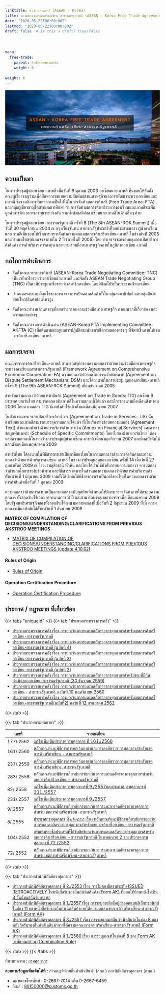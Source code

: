 ```yaml
---
linktitle: อาเซียน-เกาหลี (ASEAN - Korea)
title: ความตกลงการค้าเสรีอาเซียน-สาธารณรัฐเกาหลี (ASEAN - Korea Free Trade Agreement)
date: "2020-05-22T00:00:00Z"
lastmod: "2020-05-22T00:00:00Z"
draft: false  # Is this a draft? true/false



menu:
  free-trade:
    parent: สิทธิพิเศษทางการค้า
    weight: 6
        
weight: 6
---
```



![](https://github.com/ecs-support/knowledge-center/raw/master/img/asian-korea.png)


## ความเป็นมา

ในการประชุมผู้นำอาเซียน-เกาหลี เมื่อวันที่ 8 ตุลาคม 2003 อาเซียนและเกาหลีเห็นชอบให้จัดตั้งคณะผู้เชี่ยวชาญร่วมเพื่อศึกษาการขยายความสัมพันธ์ด้านเศรษฐกิจและการพัฒนาระหว่างอาเซียนและเกาหลี ซึ่งรวมถึงการศึกษาความเป็นไปได้ในการจัดทำเขตการค้าเสรี (Free Trade Area: FTA) และกลุ่มผู้เชี่ยวชาญได้สรุปผลการศึกษา ว่า การจัดทำเขตการค้าเสรีระหว่างอาเซียนและเกาหลีจะเพิ่มมูลค่าการค้าและการลงทุนระหว่างกัน รวมทั้งส่งผลดีต่ออาเซียนและเกาหลีในด้านอื่นๆ ด้วย

ในการประชุมผู้นำอาเซียน-สาธารณรัฐเกาหลี ครั้งที่ 8 (The 8th ASEAN-ROK Summit) เมื่อวันที่ 30 พฤศจิกายน 2004 ณ กรุงเวียงจันทน์ สาธารณรัฐประชาธิปไตยประชาชนลาว ผู้นำอาเซียนและเกาหลีเห็นชอบให้เริ่มการเจรจาจัดทำความตกลงเขตการค้าเสรีอาเซียน-เกาหลี ในช่วงต้นปี 2005 และกำหนดให้สรุปผลเจรจาภายใน 2 ปี (ภายในปี 2006) โดยการเจรจาจะครอบคลุมการเปิดเสรีการค้าสินค้า การค้าบริการ การลงทุน และความร่วมมือทางเศรษฐกิจภายในภูมิภาคอาเซียน-เกาหลี

## กลไกการดำเนินการ

- จัดตั้งคณะเจรจาการค้าเสรี (ASEAN-Korea Trade Negotiating Committee: TNC) เป็นเวทีหารือระหว่างอาเซียนและเกาหลี และจัดตั้ง ASEAN Trade Negotiating Group (TNG) เป็นเวทีประชุมหารือระหว่างสมาชิกอาเซียน โดยมีสิงคโปร์เป็นประธานฝ่ายอาเซียน

- กำหนดกรอบและเงื่อนไขของการเจรจาการเปิดตลาดสินค้าทั้งในกลุ่มลดภาษีปกติ และกลุ่มสินค้าอ่อนไหว/สินค้าอ่อนไหวสูง

- จัดตั้งคณะทำงานด้านต่างๆเพื่อยกร่างกรอบความร่วมมือทางเศรษฐกิจ ภาคผนวกที่เกี่ยวข้อง และความตกลงต่างๆ

- จัดตั้งคณะกรรมการดำเนินงาน (ASEAN-Korea FTA Implementing Committee : AKFTA-IC) เพื่อติดตามและดูแลการปฏิบัติตามพันธกรณีความตกลงต่าง ๆ ที่จัดทำขึ้นภายใต้เขตการค้าเสรีอาเซียน-เกาหลี

## ผลการเจรจา

คณะเจรจาการค้าเสรีอาเซียน-เกาหลี สามารถสรุปกรอบความตกลงว่าด้วยความร่วมมือทางเศรษฐกิจระหว่างอาเซียนและสาธารณรัฐเกาหลี (Framework Agreement on Comprehensive Economic Cooperation: FA) ความตกลงว่าด้วยกลไกการระงับข้อพิพาท (Agreement on Dispute Settlement Mechanism: DSM) และได้ลงนามในการประชุมสุดยอดอาเซียน-เกาหลี ครั้งที่ 9 (The 9th ASEAN-ROK Summit) เดือนธันวาคม 2005

สำหรับความตกลงว่าด้วยการค้าสินค้า (Agreement on Trade in Goods: TIG) อาเซียน 9 ประเทศ ยกเว้นไทย สามารถตกลงกับเกาหลีในความตกลงนี้ได้แล้ว และมีการลงนามเมื่อเดือนสิงหาคม 2006 โดยความตกลง TIG มีผลบังคับใช้แล้วตั้งแต่เดือนมิถุนายน 2007

ในส่วนของการเจรจาเปิดเสรีการค้าบริการ (Agreement on Trade in Services: TIS) นั้น อาเซียนและเกาหลีสามารถบรรลุความตกลงได้แล้ว ทั้งในเรื่องร่างข้อบทความตกลง (Agreement Text) ส่วนแนบท้ายว่าด้วยการบริการด้านการเงิน (Annex on Financial Services) และตารางข้อผูกพันเฉพาะ (Schedule of Specific Commitments) โดยทั้งสองฝ่าย ยกเว้นไทย ได้ลงนามความตกลงนี้ในระหว่างการประชุมผู้นำอาเซียน-เกาหลี เดือนพฤศจิกายน 2007 และมีผลบังคับใช้แล้วตั้งแต่เดือนพฤษภาคม 2009

สำหรับไทย ได้ลงนามในพิธีสารการเข้าเป็นภาคีของไทยในความตกลงว่าด้วยการค้าสินค้าและความตกลงว่าด้วยการค้าบริการอาเซียน-เกาหลี ในช่วงการประชุมสุดยอดอาเซียน ครั้งที่ 14 เมื่อวันที่ 27 กุมภาพันธ์ 2009 ณ โรงแรมดุสิตธานี หัวหิน และไทยได้เริ่มใช้บังคับกรอบความตกลงฯ ความตกลงว่าด้วยกลไกการระงับข้อพิพาท และพิธีสารฯ เฉพาะในส่วนของความตกลงว่าด้วยการค้าบริการแล้วตั้งแต่วันที่ 1 มิถุนายน 2009 รวมทั้งได้บังคับใช้พิธีสารการเข้าเป็นภาคีของไทยในความตกลงว่าด้วยการค้าสินค้าเมื่อวันที่ 1 ตุลาคม 2009

ความตกลงว่าด้วยการลงทุนเป็นความตกลงฉบับสุดท้ายที่กำหนดให้มีการเจรจาจัดทำภายใต้กรอบความตกลงฯ ทั้งสองฝ่ายใช้เวลาเจรจานานกว่า 3 ปี และสามารถบรรลุผลการเจรจาเมื่อเดือนเมษายน 2009 โดยรัฐมนตรีเศรษฐกิจของทั้งสองฝ่ายได้ลงนามความตกลงนี้เมื่อวันที่ 2 มิถุนายน 2009 ทั้งนี้ ความตกลงจะมีผลบังคับใช้ตั้งแต่วันที่ 1 กันยายน 2009 

**MATRIX OF COMPILATION OF DECISIONS/UNDERSTANDING/CLARIFICATIONS FROM PREVIOUS AKSTROO MEETINGS**

-   [MATRIX OF COMPILATION OF DECISIONS/UNDERSTANDING/CLARIFICATIONS FROM PREVIOUS AKSTROO MEETINGS (update 4.10.62)](http://www.customs.go.th/cont_strc_download.php?lang=th&current_id=14223132414a505f46464b4a464b49)

#### Rules of Origin

-   [Rules of Origin](http://www.customs.go.th/cont_strc_download.php?lang=th&current_id=142231324147505f4c464b4c464b4b)

#### Operation Certification Procedure

-   [Operation Certification Procedure](http://www.customs.go.th/cont_strc_download.php?lang=th&current_id=142231324147505f4c464b4c464b4c)

## ประกาศ / กฎหมาย ที่เกี่ยวข้อง


{{< tabs "uniqueid" >}}
{{< tab "ประกาศกระทรวงการคลัง" >}} 

-   [ประกาศกระทรวงการคลัง เรื่อง การยกเว้นอากรและลดอัตราอากรศุลกากรสำหรับเขตการค้าเสรีอาเซียน-สาธารณรัฐเกาหลี](http://www.customs.go.th/cont_strc_download.php?lang=th&current_id=14232b324147505e4f464b4d)
-   [ประกาศกระทรวงการคลัง เรื่อง การยกเว้นอากรและลดอัตราอากรศุลกากรสำหรับเขตการค้าเสรีอาเซียน-สาธารณรัฐเกาหลี (ฉบับที่ 4)](http://www.customs.go.th/cont_strc_download.php?lang=th&current_id=14232b324147505f46464b46)
-   [ประกาศกระทรวงการคลัง เรื่อง การยกเว้นอากรและลดอัตราอากรศุลกากรสำหรับเขตการค้าเสรีอาเซียน-สาธารณรัฐเกาหลี (ฉบับที่ 3)](http://www.customs.go.th/cont_strc_download.php?lang=th&current_id=14232b324147505f46464a4f)
-   [ประกาศกระทรวงการคลัง เรื่อง การยกเว้นอากรและลดอัตราอากรศุลกากรสำหรับเขตการค้าเสรีอาเซียน-สาธารณรัฐเกาหลี (ฉบับที่ 2)](http://www.customs.go.th/cont_strc_download.php?lang=th&current_id=14232b324147505f46464a4e)
-   [ประกาศกระทรวงการคลัง เรื่อง การยกเว้นอากรและลดอัตราอากรศุลกากรสำหรับของที่มีถิ่นกำเนิดจากอาเซียน-สาธารณรัฐเกาหลี (30 ธันวาคม 2559)](http://www.customs.go.th/cont_strc_download.php?lang=th&current_id=142231324149505f46464b4b464a4e)
-   [ประกาศกระทรวงการคลัง เรื่อง การยกเว้นอากรและลดอัตราอากรศุลกากรสำหรับเขตการค้าเสรีอาเซียน - สาธารณรัฐเกาหลี ลงวันที่ 10 พฤศจิกายน 2560](http://www.customs.go.th/cont_strc_download.php?lang=th&current_id=14223132414c505e4f464b46464b49)
-   [ประกาศกระทรวงการคลัง เรื่อง การยกเว้นอากรและลดอัตราอากรศุลกากรสำหรับเขตการค้าเสรีอาเซียน-สาธารณรัฐเกาหลี(ฉบับที่2) ลงวันที่ 12 กรกฎาคม 2562](http://www.customs.go.th/cont_strc_download.php?lang=th&current_id=142328324147505f4a464b49464b4d)

{{< /tab >}}

{{< tab "ประกาศกรมศุลกากร" >}}



|เลขที่|รายละเอียด|
|-------|----------------|
|177/.2562|[แก้ไขเพิ่มเติมประกาศกรมศุลกากร ที่ 161./2560](http://www.customs.go.th/cont_strc_download_with_docno_date.php?lang=th&current_id=142328324148505e4e464b48464b4c)|
|161/.2560|[หลักเกณฑ์และพิธีการการยกเว้นอากรและการลดอัตราอากรศุลกากรสำหรับเขตการค้าเสรีอาเซียน - สาธารณรัฐเกาหลี](http://www.customs.go.th/cont_strc_download_with_docno_date.php?lang=th&current_id=14223132414b505f4b464b49464b4a)|
|237/.2559|[หลักเกณฑ์และพิธีการการยกเว้นอากรและการลดอัตราอากรศุลกากรสำหรับเขตการค้าเสรีอาเซียน-สาธารณรัฐเกาหลี](http://www.customs.go.th/cont_strc_download_with_docno_date.php?lang=th&current_id=142231324149505f48464b4d464b47)|
|283/.2558|[หลักเกณฑ์และพิธีการเกี่ยวกับการยกเว้นอากรและลดอัตราอากรศุลกากรสำหรับเขตการค้าเสรีอาเซียน - สาธารณรัฐเกาหลี](http://www.customs.go.th/cont_strc_download_with_docno_date.php?lang=th&current_id=14232932414a505f49464b4c)|
|82/.2558|[แก้ไขเพิ่มเติมประกาศกรมศุลกากรที่ 9./2557และประกาศกรมศุลกากรที่ 231./2557](http://www.customs.go.th/cont_strc_download_with_docno_date.php?lang=th&current_id=142329324148505f49464b4c)|
|231/.2557|[แก้ไขเพิ่มเติมประกาศกรมศุลกากรที่ 9./2557](http://www.customs.go.th/cont_strc_download_with_docno_date.php?lang=th&current_id=142329324147505f4b464b4b)|
|9/.2557|[หลักเกณฑ์และพิธีการเกี่ยวกับการยกเว้นอากรและการลดอัตราอากรศุลกากรสำหรับเขตการค้าเสรีอาเซียน-สาธารณรัฐเกาหลี](http://www.customs.go.th/cont_strc_download_with_docno_date.php?lang=th&current_id=14232932404f505f4d464b48)|
|8/.2555|[ประกาศกรมศุลกากร ที่ ๘/๒๕๕๕ เรื่อง หลักเกณฑ์และพิธีการเกี่ยวกับการยกเว้นอากรและลดอัตราอากรศุลกากรสำหรับเขตการค้าเสรีอาเซียน-สาธารณรัฐเกาหลี](http://www.customs.go.th/cont_strc_download_with_docno_date.php?lang=th&current_id=14232932404e505f46464b46)|
|104/.2552|[เพิ่มเติมรายชื่อประเทศที่ได้รับสิทธิยกเว้นอากรและลดอัตราอากรศุลกากรสำหรับเขตการค้าเสรีอาเซียน -สาธารณรัฐเกาหลี ในภาคผนวก 2 ของประกาศกรมศุลกากรที่ 72./2552](http://www.customs.go.th/cont_strc_download_with_docno_date.php?lang=th&current_id=14232832414b505f4a464b46)|
|72/.2552|[หลักเกณฑ์และพิธีการเกี่ยวกับการยกเว้นอากรและการลดอัตราอากรศุลกากรสำหรับเขตการค้าเสรีอาเซียน-สาธารณรัฐเกาหลี](http://www.customs.go.th/cont_strc_download_with_docno_date.php?lang=th&current_id=14232a32414a505f4a464a4f)|

{{< /tab >}}

{{< tab "ประกาศสำนักพิกัดอัตราศุลกากร" >}} 


-   [ประกาศสำนักพิกัดอัตราศุลกากร ที่ 2./2553 เรื่อง การไม่ต้องมีตราประทับ ISSUED RETROACTIVELY ในหนังสือรับรองถิ่นกำเนิดสินค้า (Form AK) ที่ออกให้ย้อนหลังไม่เกิน 3 วันนับแต่วันรับบรรทุก](http://www.customs.go.th/cont_strc_download.php?lang=th&current_id=14232b324147505f46464b47)
-   [ประกาศสำนักพิกัดอัตราศุลกากร ที่ 1./2557 เรื่อง การระบุลายมือชื่อผู้ส่งออกแบบอิเล็กทรอนิกส์ในช่อง 11 ของหนังสือรับรองถิ่นกำเนิดสินค้าภายใต้ความตกลงเขตการค้าเสรีอาเซียน-สาธารณรัฐเกาหลี (Form AK)](http://www.customs.go.th/cont_strc_download.php?lang=th&current_id=14232b324147505f46464b48)
-   [ประกาศสำนักพิกัดอัตราศุลกากร ที่ 3./2557 เรื่อง การระบุเกณฑ์ถิ่นกำเนิดสินค้าในช่อง 8 ของหนังสือรับรองถิ่นกำเนิดสินค้าภายใต้ความตกลงการค้าเสรีอาเซียน-สาธารณรัฐเกาหลี (Form AK)](http://www.customs.go.th/cont_strc_download.php?lang=th&current_id=14232b324147505f46464b49)
-   [ประกาศสำนักพิกัดอัตราศุลกากร ที่ 1./2560 เรื่อง การระบุเกณฑ์ในช่องที่ 8 ของ Form AK กรณีเกณฑ์ร่วม (Combination Rule)](http://www.customs.go.th/cont_strc_download.php?lang=th&current_id=14223132414b505f48464b4d464b4b)


{{< /tab >}}
{{< /tabs >}}

ที่มาบทความ : [กรมศุลกากร](http://www.customs.go.th/cont_strc_simple_net_with_download.php?ini_content=usage_fta_and_wto_01_04&ini_menu=menu_interest_and_law_160421_01&left_menu=menu_fta_and_wto)

**สอบถามข้อมูลเพิ่มเติมได้ที่ :** ส่วนกฎว่าด้วยถิ่นกำเนิดสินค้า (สกก.) กองพิกัดอัตราศุลกากร (กพก.)  
- หมายเลขโทรศัพท์ : 0-2667-7014 หรือ 0-2667-6459  
- อีเมล์ : 80150000@customs.go.th

